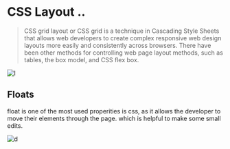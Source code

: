 # CSS Layout ..

> CSS grid layout or CSS grid is a technique in Cascading Style Sheets that allows web developers to create complex responsive web design layouts more easily and consistently across browsers. There have been other methods for controlling web page layout methods, such as tables, the box model, and CSS flex box.


![l](https://miro.medium.com/max/1024/1*0wCXMhCoUZh04Vr85I86SA.png)


## Floats

float is one of the most used properities is css, as it allows the developer to move their elements through the page. which is helpful to make some small edits.

![d](https://www.1keydata.com/css-tutorial/website-layout-using-float.jpg)
